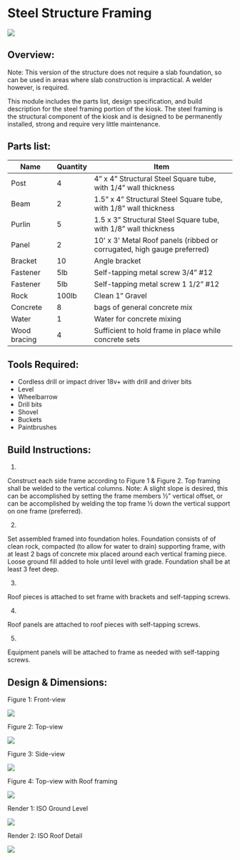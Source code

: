 # Steel Structure Framing

![](http://hellohub.org/sites/default/files/styles/large/public/Screenshot%20from%202013-10-02%2017%3A15%3A09.png?itok=-HjcDlg-)



## Overview:

Note: This version of the structure does not require a slab foundation, so can be used in areas where slab construction is impractical. A welder however, is required.

This module includes the parts list, design specification, and build description for the steel framing portion of the kiosk. The steel framing is the structural component of the kiosk and is designed to be permanently installed, strong and require very little maintenance.


## Parts list:

| Name | Quantity | Item |
| -- | -- | -- |
| Post | 4 | 4” x 4” Structural Steel Square tube, with 1/4” wall thickness |
| Beam | 2 | 1.5” x 4” Structural Steel Square tube, with 1/8” wall thickness |
| Purlin | 5 | 1.5 x 3” Structural Steel Square tube, with 1/8” wall thickness |
| Panel| 2 | 10' x 3' Metal Roof panels (ribbed or corrugated, high gauge preferred) |
| Bracket | 10 | Angle bracket |
| Fastener | 5lb | Self-tapping metal screw 3/4” #12 |
| Fastener | 5lb| Self-tapping metal screw 1 1/2” #12|
| Rock | 100lb | Clean 1” Gravel |
| Concrete | 8 | bags of general concrete mix |
| Water | 1 | Water for concrete mixing |
| Wood bracing | 4 | Sufficient to hold frame in place while concrete sets |


## Tools Required:

* Cordless drill or impact driver 18v+ with drill and driver bits
* Level
* Wheelbarrow
* Drill bits
* Shovel
* Buckets
* Paintbrushes


## Build Instructions:


1.
Construct each side frame according to Figure 1 & Figure 2. Top framing shall be welded to the vertical columns. Note: A slight slope is desired, this can be accomplished by setting the frame members ½” vertical offset, or can be accomplished by welding the top frame ½ down the vertical support on one frame (preferred).

2.
Set assembled framed into foundation holes. Foundation consists of of clean rock, compacted (to allow for water to drain) supporting frame, with at least 2 bags of concrete mix placed around each vertical framing piece. Loose ground fill added to hole until level with grade. Foundation shall be at least 3 feet deep.

3.
Roof pieces is attached to set frame with brackets and self-tapping screws.

4.
Roof panels are attached to roof pieces with self-tapping screws.

5.
Equipment panels will be attached to frame as needed with self-tapping screws.


## Design & Dimensions:

Figure 1: Front-view


![](http://hellohub.org/sites/default/files/styles/large/public/Screenshot%20from%202013-09-18%2016%3A40%3A12.png)

Figure 2: Top-view


![](http://hellohub.org/sites/default/files/styles/large/public/Screenshot%20from%202013-09-18%2016%3A45%3A16.png?itok=EyGx08-C)

Figure 3: Side-view


![](http://hellohub.org/sites/default/files/styles/large/public/Screenshot%20from%202013-09-18%2016%3A43%3A13.png?itok=-XUmYcQd)

Figure 4: Top-view with Roof framing


![](http://hellohub.org/sites/default/files/styles/large/public/Screenshot%20from%202013-09-18%2016%3A52%3A14.png?itok=yX0IV6Ak)

Render 1: ISO Ground Level


![](http://hellohub.org/sites/default/files/styles/large/public/Screenshot%20from%202013-10-02%2017%3A15%3A09.png?itok=-HjcDlg-)

Render 2: ISO Roof Detail


![](http://hellohub.org/sites/default/files/styles/large/public/Screenshot%20from%202013-10-02%2017%3A14%3A40.png?itok=OJk99xDq)